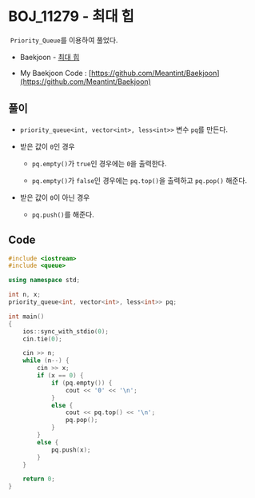 # BOJ_11279 - 최대 힙

&nbsp;`Priority_Queue`를 이용하여 풀었다.

- Baekjoon - [최대 힙](https://www.acmicpc.net/problem/11279)

- My Baekjoon Code : [https://github.com/Meantint/Baekjoon](https://github.com/Meantint/Baekjoon)

## 풀이

- `priority_queue<int, vector<int>, less<int>>` 변수 `pq`를 만든다.

- 받은 값이 `0`인 경우

  - `pq.empty()`가 `true`인 경우에는 `0`을 출력한다.

  - `pq.empty()`가 `false`인 경우에는 `pq.top()`을 출력하고 `pq.pop()` 해준다.

- 받은 값이 `0`이 아닌 경우

  - `pq.push()`를 해준다.

## Code

```cpp
#include <iostream>
#include <queue>

using namespace std;

int n, x;
priority_queue<int, vector<int>, less<int>> pq;

int main()
{
    ios::sync_with_stdio(0);
    cin.tie(0);

    cin >> n;
    while (n--) {
        cin >> x;
        if (x == 0) {
            if (pq.empty()) {
                cout << '0' << '\n';
            }
            else {
                cout << pq.top() << '\n';
                pq.pop();
            }
        }
        else {
            pq.push(x);
        }
    }

    return 0;
}
```
